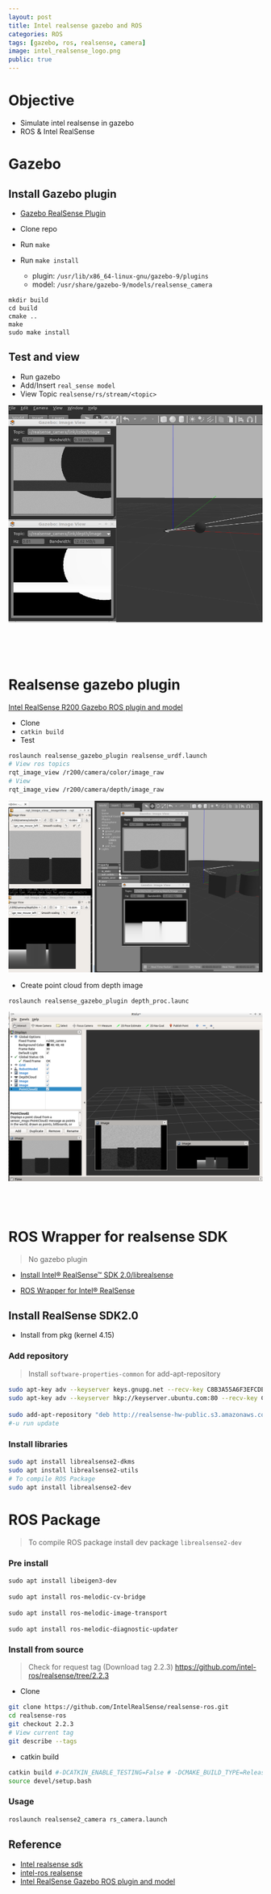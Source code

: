 ```yaml
---
layout: post
title: Intel realsense gazebo and ROS
categories: ROS
tags: [gazebo, ros, realsense, camera]
image: intel_realsense_logo.png
public: true
---
```

# Objective
- Simulate intel realsense in gazebo
- ROS & Intel RealSense 

# Gazebo
## Install Gazebo plugin
- [Gazebo RealSense Plugin](https://github.com/intel/gazebo-realsense)

- Clone repo
- Run `make`
- Run `make install` 
    - plugin: `/usr/lib/x86_64-linux-gnu/gazebo-9/plugins`
  - model: `/usr/share/gazebo-9/models/realsense_camera`
```
mkdir build
cd build
cmake ..
make
sudo make install
```

## Test and view
- Run gazebo
- Add/Insert `real_sense model`
- View Topic `realsense/rs/stream/<topic>`

![](/images/2019-05-06-18-44-28.png)

&nbsp;
&nbsp;  
&nbsp;  
&nbsp; 
# Realsense gazebo plugin
[
Intel RealSense R200 Gazebo ROS plugin and model
](https://github.com/SyrianSpock/realsense_gazebo_plugin)

- Clone
- `catkin build`
- Test

```bash 
roslaunch realsense_gazebo_plugin realsense_urdf.launch
# View ros topics
rqt_image_view /r200/camera/color/image_raw
# View 
rqt_image_view /r200/camera/depth/image_raw
```
![](/images/2019-05-06-20-48-30.png)

- Create point cloud from depth image 
```
roslaunch realsense_gazebo_plugin depth_proc.launc
```

![](/images/2019-05-06-21-10-58.png)
&nbsp;
&nbsp;  
&nbsp;  
&nbsp; 

# ROS Wrapper for realsense SDK
> No gazebo plugin


- [Install Intel® RealSense™ SDK 2.0/librealsense](https://github.com/IntelRealSense/librealsense/blob/master/doc/distribution_linux.md)
 
- [ROS Wrapper for Intel® RealSense](https://github.com/intel-ros/realsense#step-3-install-intel-realsense-ros-from-sources)

## Install RealSense SDK2.0
- Install from pkg (kernel 4.15)

### Add repository
> Install `software-properties-common` for add-apt-repository
```bash
sudo apt-key adv --keyserver keys.gnupg.net --recv-key C8B3A55A6F3EFCDE 
sudo apt-key adv --keyserver hkp://keyserver.ubuntu.com:80 --recv-key C8B3A55A6F3EFCDE

sudo add-apt-repository "deb http://realsense-hw-public.s3.amazonaws.com/Debian/apt-repo bionic main" -u
#-u run update
```
### Install libraries
```bash
sudo apt install librealsense2-dkms
sudo apt install librealsense2-utils
# To compile ROS Package
sudo apt install librealsense2-dev
```

# ROS Package
> To compile ROS package install dev package `librealsense2-dev`

### Pre install
```
sudo apt install libeigen3-dev

sudo apt install ros-melodic-cv-bridge

sudo apt install ros-melodic-image-transport 

sudo apt install ros-melodic-diagnostic-updater
```
### Install from source
> Check for request tag (Download tag 2.2.3)
https://github.com/intel-ros/realsense/tree/2.2.3

- Clone
```bash
git clone https://github.com/IntelRealSense/realsense-ros.git
cd realsense-ros
git checkout 2.2.3
# View current tag
git describe --tags

```

- catkin build
```bash
catkin build #-DCATKIN_ENABLE_TESTING=False # -DCMAKE_BUILD_TYPE=Release
source devel/setup.bash
```

### Usage
```bash
roslaunch realsense2_camera rs_camera.launch
```

## Reference
- [Intel realsense sdk](https://github.com/IntelRealSense/librealsense/tree/master/doc)
- [intel-ros realsense](https://github.com/intel-ros/realsense/issues/386)
- [Intel RealSense Gazebo ROS plugin and model](https://github.com/SyrianSpock/realsense_gazebo_plugin)